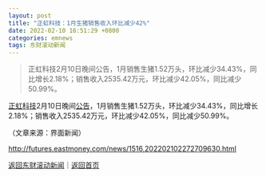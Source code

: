 ```yaml
---
layout: post
title: "正虹科技：1月生猪销售收入环比减少42%"
date: 2022-02-10 16:51:29 +0800
categories: emnews
tags: 东财滚动新闻
---
```

> 正虹科技2月10日晚间公告，1月销售生猪1.52万头，环比减少34.43%，同比增长2.18%；销售收入2535.42万元，环比减少42.05%，同比减少50.99%。

<p><span id="stock_0.000702"><a href="http://quote.eastmoney.com/unify/r/0.000702" class="keytip" data-code="0,000702">正虹科技</a></span><span id="quote_0.000702"></span>2月10日晚间<span id="Info.3332"><a href="http://data.eastmoney.com/notices/" class="infokey">公告</a></span>，1月销售生猪1.52万头，环比减少34.43%，同比增长2.18%；销售收入2535.42万元，环比减少42.05%，同比减少50.99%。</p><p class="em_media">（文章来源：界面新闻）</p>

<http://futures.eastmoney.com/news/1516,202202102272709630.html>

[返回东财滚动新闻](//finews.withounder.com/emnews/)｜[返回首页](//finews.withounder.com/)